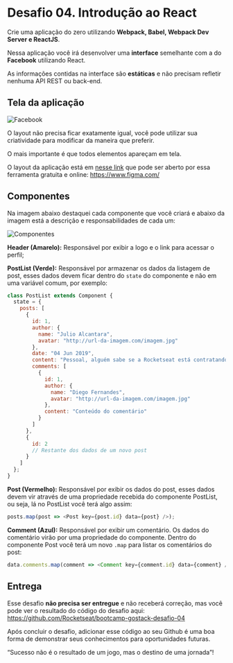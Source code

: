 # Desafio 04. Introdução ao React

Crie uma aplicação do zero utilizando **Webpack, Babel, Webpack Dev Server e ReactJS**.

Nessa aplicação você irá desenvolver uma **interface** semelhante com a do **Facebook** utilizando React.

As informações contidas na interface são **estáticas** e não precisam refletir nenhuma API REST ou back-end.

## Tela da aplicação

![Facebook](assets-desafio/facebook.png)

O layout não precisa ficar exatamente igual, você pode utilizar sua criatividade para modificar da maneira que preferir.

O mais importante é que todos elementos apareçam em tela.

O layout da aplicação está em [nesse link](assets-desafio/layout.sketch) que pode ser aberto por essa ferramenta gratuita e online: https://www.figma.com/

## Componentes

Na imagem abaixo destaquei cada componente que você criará e abaixo da imagem está a descrição e responsabilidades de cada um:

![Componentes](assets-desafio/components.png)

**Header (Amarelo):** Responsável por exibir a logo e o link para acessar o perfil;

**PostList (Verde):** Responsável por armazenar os dados da listagem de post, esses dados devem ficar dentro do `state` do componente e não em uma variável comum, por exemplo:

```js
class PostList extends Component {
  state = {
    posts: [
      {
        id: 1,
        author: {
          name: "Julio Alcantara",
          avatar: "http://url-da-imagem.com/imagem.jpg"
        },
        date: "04 Jun 2019",
        content: "Pessoal, alguém sabe se a Rocketseat está contratando?",
        comments: [
          {
            id: 1,
            author: {
              name: "Diego Fernandes",
              avatar: "http://url-da-imagem.com/imagem.jpg"
            },
            content: "Conteúdo do comentário"
          }
        ]
      },
      {
        id: 2
        // Restante dos dados de um novo post
      }
    ]
  };
}
```

**Post (Vermelho):** Responsável por exibir os dados do post, esses dados devem vir através de uma propriedade recebida do componente PostList, ou seja, lá no PostList você terá algo assim:

```js
posts.map(post => <Post key={post.id} data={post} />);
```

**Comment (Azul):** Responsável por exibir um comentário. Os dados do comentário virão por uma propriedade do componente. Dentro do componente Post você terá um novo `.map` para listar os comentários do post:

```js
data.comments.map(comment => <Comment key={comment.id} data={comment} />);
```

## Entrega

Esse desafio **não precisa ser entregue** e não receberá correção, mas você pode ver o resultado do código do desafio aqui: https://github.com/Rocketseat/bootcamp-gostack-desafio-04

Após concluir o desafio, adicionar esse código ao seu Github é uma boa forma de demonstrar seus conhecimentos para oportunidades futuras.

“Sucesso não é o resultado de um jogo, mas o destino de uma jornada”!

